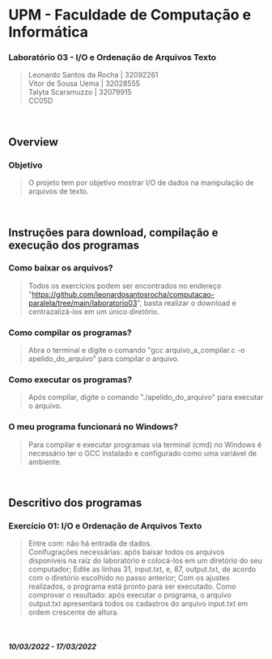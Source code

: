 # UPM - Faculdade de Computação e Informática

### Laboratório 03 - I/O e Ordenação de Arquivos Texto
> Leonardo Santos da Rocha | 32092261</br>
Vitor de Sousa Uema | 32028555</br>
Talyta Scaramuzzo | 32079915</br>
CC05D

</br>

## Overview

### Objetivo
> O projeto tem por objetivo mostrar I/O de dados na manipulação de arquivos de texto.

</br>

## Instruções para download, compilação e execução dos programas

### Como baixar os arquivos?
> Todos os exercícios podem ser encontrados no endereço "https://github.com/leonardosantosrocha/computacao-paralela/tree/main/laboratorio03", basta realizar o download e centrazalizá-los em um único diretório.

### Como compilar os programas?
> Abra o terminal e digite o comando "gcc arquivo_a_compilar.c -o apelido_do_arquivo" para compilar o arquivo.

### Como executar os programas?
> Após compilar, digite o comando "./apelido_do_arquivo"  para executar o arquivo.

### O meu programa funcionará no Windows?
> Para compilar e executar programas via terminal (cmd) no Windows é necessário ter o GCC instalado e configurado como uma variável de ambiente.

</br>

## Descritivo dos programas
### Exercício 01: I/O e Ordenação de Arquivos Texto
> Entre com: não há entrada de dados.</br>
> Conifugrações necessárias: após baixar todos os arquivos disponíveis na raiz do laboratório e colocá-los em um diretório do seu computador; Edite as linhas 31, input.txt, e, 87, output.txt, de acordo com o diretório escolhido no passo anterior; Com os ajustes realizados, o programa está pronto para ser executado.
> Como comprovar o resultado: após executar o programa, o arquivo output.txt apresentará todos os cadastros do arquivo input.txt em ordem crescente de altura.

</br>

##### 10/03/2022 - 17/03/2022
